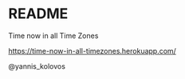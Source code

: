 # README

Time now in all Time Zones

https://time-now-in-all-timezones.herokuapp.com/

@yannis_kolovos